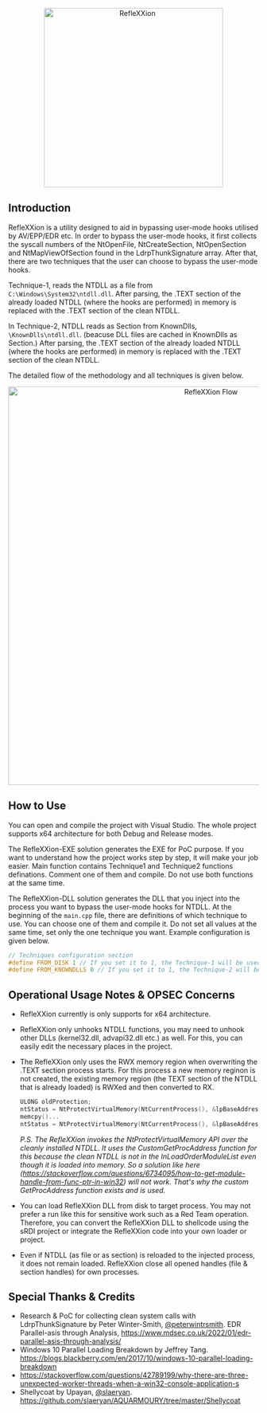 <p align="center"><img src="https://github.com/hlldz/RefleXXion/blob/main/images/reflexxion.png" alt="RefleXXion" width="360"></p>

## Introduction
RefleXXion is a utility designed to aid in bypassing user-mode  hooks utilised by AV/EPP/EDR etc. In order to bypass the user-mode hooks, it first collects the syscall numbers of the NtOpenFile, NtCreateSection, NtOpenSection and NtMapViewOfSection found in the LdrpThunkSignature array.  After that, there are two techniques that the user can choose to bypass the user-mode hooks.

Technique-1, reads the NTDLL as a file from `C:\Windows\System32\ntdll.dll`. After parsing, the .TEXT section of the already loaded NTDLL (where the hooks are performed) in memory is replaced with the .TEXT section of the clean NTDLL.

In Technique-2, NTDLL reads as Section from KnownDlls, `\KnownDlls\ntdll.dll`. (beacuse DLL files are cached in KnownDlls as Section.) After parsing, the .TEXT section of the already loaded NTDLL (where the hooks are performed) in memory is replaced with the .TEXT section of the clean NTDLL.

The detailed flow of the methodology and all techniques is given below.

<p align="center"><img src="https://github.com/hlldz/RefleXXion/blob/main/images/flow.png?raw=true" alt="RefleXXion Flow" width="800"></p>

## How to Use
You can open and compile the project with Visual Studio. The whole project supports x64 architecture for both Debug and Release modes.

The  RefleXXion-EXE solution generates the EXE for PoC purpose. If you want to understand how the project works step by step, it will make your job easier. Main function contains Technique1 and Technique2 functions definations.  Comment one of them and compile. Do not use both functions at the same time.

The RefleXXion-DLL solution generates the DLL that you inject into the process you want to bypass the user-mode hooks for NTDLL. At the beginning of the `main.cpp` file, there are definitions of which technique to use. You can choose one of them and compile it. Do not set all values at the same time, set only the one technique you want. Example configuration is given below.

```cpp
// Techniques configuration section
#define FROM_DISK 1 // If you set it to 1, the Technique-1 will be used. For more information; https://github.com/hlldz/RefleXXion
#define FROM_KNOWNDLLS 0 // If you set it to 1, the Technique-2 will be used. For more information; https://github.com/hlldz/RefleXXion
```
## Operational Usage Notes & OPSEC Concerns
* RefleXXion currently is only supports for x64 architecture.
* RefleXXion only unhooks NTDLL functions, you may need to unhook other DLLs (kernel32.dll, advapi32.dll etc.) as well. For this, you can easily edit the necessary places in the project. 
* The RefleXXion only uses the RWX memory region when overwriting the .TEXT section process starts. For this process a new memory reginon is not created, the existing memory region (the TEXT section of the NTDLL that is already loaded) is RWXed and then converted to RX.

  ```cpp
  ULONG oldProtection;
  ntStatus = NtProtectVirtualMemory(NtCurrentProcess(), &lpBaseAddress, &uSize, PAGE_EXECUTE_READWRITE, &oldProtection);
  memcpy()...
  ntStatus = NtProtectVirtualMemory(NtCurrentProcess(), &lpBaseAddress, &uSize, oldProtection, &oldProtection);
  ```

  *P.S. The RefleXXion invokes the NtProtectVirtualMemory API over the cleanly installed NTDLL. It uses the CustomGetProcAddress function for this because the clean NTDLL is not in the InLoadOrderModuleList even though it is loaded into memory. So a solution like here (https://stackoverflow.com/questions/6734095/how-to-get-module-handle-from-func-ptr-in-win32) will not work. That's why the custom GetProcAddress function exists and is used.*
* You can load RefleXXion DLL from disk to target process. You may not prefer a run like this for sensitive work such as a Red Team operation. Therefore, you can convert the RefleXXion DLL to shellcode using the sRDI project or integrate the RefleXXion code into your own loader or project.
* Even if NTDLL (as file or as section) is reloaded to the injected process, it does not remain loaded. RefleXXion close all opened handles (file & section handles) for own processes.

## Special Thanks & Credits
* Research & PoC for collecting clean system calls with LdrpThunkSignature by Peter Winter-Smith, [@peterwintrsmith](https://twitter.com/peterwintrsmith). EDR Parallel-asis through Analysis, https://www.mdsec.co.uk/2022/01/edr-parallel-asis-through-analysis/
* Windows 10 Parallel Loading Breakdown by Jeffrey Tang. https://blogs.blackberry.com/en/2017/10/windows-10-parallel-loading-breakdown
* https://stackoverflow.com/questions/42789199/why-there-are-three-unexpected-worker-threads-when-a-win32-console-application-s
* Shellycoat by Upayan, [@slaeryan](https://twitter.com/slaeryan). https://github.com/slaeryan/AQUARMOURY/tree/master/Shellycoat
